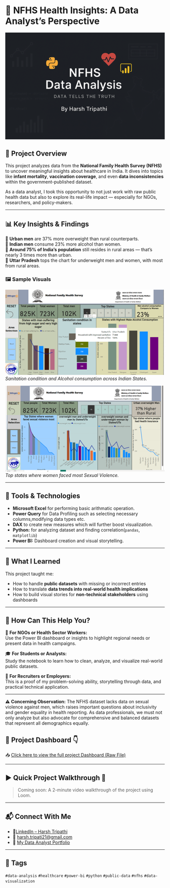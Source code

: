 # 🏥 NFHS Health Insights: A Data Analyst’s Perspective

![NFHS Banner](https://github.com/harsh-bca/National-Family-Health-Survey-Analysis/blob/main/Assets/NFHS%20data%20analysis%20banner.png)

## 📌 Project Overview

This project analyzes data from the **National Family Health Survey (NFHS)** to uncover meaningful insights about healthcare in India. It dives into topics like **infant mortality**, **vaccination coverage**, and even **data inconsistencies** within the government-published dataset.

As a data analyst, I took this opportunity to not just work with raw public health data but also to explore its real-life impact — especially for NGOs, researchers, and policy-makers.

---

## 📊 Key Insights & Findings

🔹 **Urban men** are 37% more overweight than rural counterparts.  
🔹 **Indian men** consume 23% more alcohol than women.  
🔹 **Around 75% of India’s population** still resides in rural areas — that’s nearly 3 times more than urban.  
🔹 **Uttar Pradesh** tops the chart for underweight men and women, with most from rural areas.

### 🖼️ Sample Visuals

![Dashboard report 1](https://github.com/harsh-bca/National-Family-Health-Survey-Analysis/blob/main/Assets/Dashboard%20report%201.png)  
*Sanitation condition and Alcohol consumption across Indian States.*

![Dashboard report 2](https://github.com/harsh-bca/National-Family-Health-Survey-Analysis/blob/main/Assets/Dashboard%20report%202.png)  
*Top states where women faced most Sexual Violence.*

---

## 🧰 Tools & Technologies

- **Microsoft Excel** for performing basic arithmatic operation.
- **Power Query** for Data Profiling such as selecting necessary columns,modifying data types etc.
- **DAX** to create new measures which will further boost visualization.
- **Python:**  for analyzing dataset and finding correlation(`pandas`, `matplotlib`)
- **Power BI:** Dashboard creation and visual storytelling.


---

## 🧠 What I Learned

This project taught me:
- How to handle **public datasets** with missing or incorrect entries
- How to translate **data trends into real-world health implications**
- How to build visual stories for **non-technical stakeholders** using dashboards

---

## 🧾 How Can This Help You?

👥 **For NGOs or Health Sector Workers:**  
Use the Power BI dashboard or insights to highlight regional needs or present data in health campaigns.

🎓 **For Students or Analysts:**  
Study the notebook to learn how to clean, analyze, and visualize real-world public datasets.

🧮 **For Recruiters or Employers:**  
This is a proof of my problem-solving ability, storytelling through data, and practical technical application.

---

⚠️ **Concerning Observation:**
 The NFHS dataset lacks data on sexual violence against men, which raises important questions about inclusivity and gender equality in health reporting. As data professionals, we must not only analyze but also advocate for comprehensive and balanced datasets that represent all demographics equally.

## 📄 Project Dashboard 👇

📥 [Click here to view the full project Dashboard (Raw File) ](https://github.com/harsh-bca/National-Family-Health-Survey-Analysis/blob/main/Assets/health%20project.pbix)

---

## ▶️ Quick Project Walkthrough 🤞

> Coming soon: A 2-minute video walkthrough of the project using Loom.

---

## 📬 Connect With Me

- 🔗[LinkedIn – Harsh Tripathi](https://www.linkedin.com/in/harsh-tripathi-64376333a)
- 📧 harsh.tripati21@gmail.com
- 📁 [My Data Analyst Portfolio](https://harsh-bca.github.io/)

---

## 📌 Tags

`#data-analysis` `#healthcare` `#power-bi` `#python` `#public-data` `#nfhs` `#data-visualization`
